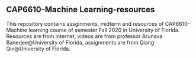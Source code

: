 CAP6610-Machine Learning-resources
--------------------------------------
This repository contains assginments, midterm and resources of CAP6610-Machine learning course of semester Fall 2020 in University of Florida.
Resources are from internet, videos are from professor Arunava Banerjee@University of Florida, assignments are from Qiang Qin@University of Florida.
